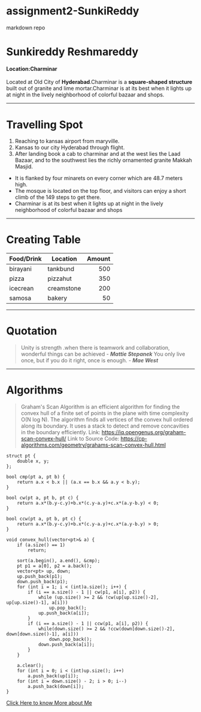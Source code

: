 # assignment2-SunkiReddy
markdown repo
# Sunkireddy Reshmareddy
#### Location:Charminar
 Located at Old City of **Hyderabad**.Charminar is a **square-shaped structure** built out of granite and lime mortar.Charminar is at its best when it lights up at night in the lively neighborhood of colorful bazaar and shops.

 ---

 # Travelling Spot

 1. Reaching to kansas airport from maryville.
 2. Kansas to our city Hyderabad through flight.
 3. After landing book a cab to charminar and  at the west lies the Laad Bazaar, and to the southwest lies the richly ornamented granite Makkah Masjid.

 * It is flanked by four minarets on every corner which are 48.7 meters high.
 * The mosque is located on the top floor, and visitors can enjoy a short climb of the 149 steps to get there.
 * Charminar is at its best when it lights up at night in the lively neighborhood of colorful bazaar and shops

---

# Creating Table

| Food/Drink | Location | Amount |
| --- | --- | ---: |
| birayani | tankbund| 500 |
| pizza | pizzahut| 350|
| icecrean | creamstone | 200 |
| samosa| bakery | 50 |

---

# Quotation
> Unity is strength .when there is teamwork and collaboration, wonderful things can be achieved - ***Mattie Stepanek***
> You only live once, but if you do it right, once is enough. - ***Mae West***

---

# Algorithms
> Graham's Scan Algorithm is an efficient algorithm for finding the convex hull of a finite set of points in the plane with time complexity O(N log N). The algorithm finds all vertices of the convex hull ordered along its boundary. It uses a stack to detect and remove concavities in the boundary efficiently.
Link: <https://iq.opengenus.org/graham-scan-convex-hull/>
Link to Source Code: <https://cp-algorithms.com/geometry/grahams-scan-convex-hull.html>
~~~
struct pt {
    double x, y;
};

bool cmp(pt a, pt b) {
    return a.x < b.x || (a.x == b.x && a.y < b.y);
}

bool cw(pt a, pt b, pt c) {
    return a.x*(b.y-c.y)+b.x*(c.y-a.y)+c.x*(a.y-b.y) < 0;
}

bool ccw(pt a, pt b, pt c) {
    return a.x*(b.y-c.y)+b.x*(c.y-a.y)+c.x*(a.y-b.y) > 0;
}

void convex_hull(vector<pt>& a) {
    if (a.size() == 1)
        return;

    sort(a.begin(), a.end(), &cmp);
    pt p1 = a[0], p2 = a.back();
    vector<pt> up, down;
    up.push_back(p1);
    down.push_back(p1);
    for (int i = 1; i < (int)a.size(); i++) {
        if (i == a.size() - 1 || cw(p1, a[i], p2)) {
            while (up.size() >= 2 && !cw(up[up.size()-2], up[up.size()-1], a[i]))
                up.pop_back();
            up.push_back(a[i]);
        }
        if (i == a.size() - 1 || ccw(p1, a[i], p2)) {
            while(down.size() >= 2 && !ccw(down[down.size()-2], down[down.size()-1], a[i]))
                down.pop_back();
            down.push_back(a[i]);
        }
    }

    a.clear();
    for (int i = 0; i < (int)up.size(); i++)
        a.push_back(up[i]);
    for (int i = down.size() - 2; i > 0; i--)
        a.push_back(down[i]);
}
~~~

[Click Here to know More about Me](https://github.com/sunkireddyreshma/assignment2-SunkiReddy/blob/main/AboutMe.md)
